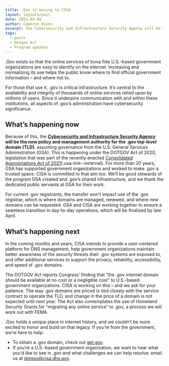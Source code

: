 ```yaml
---
title: .Gov is moving to CISA
layout: layouts/post
date: 2021-03-08
author: Cameron Dixon
excerpt: The Cybersecurity and Infrastructure Security Agency will be the new management authority for the .gov top-level domain.
tags:
  - posts
  - Dotgov Act
  - Program updates
---
```


.Gov exists so that the online services of bona fide U.S.-based government organizations are easy to identify on the internet. Increasing and normalizing its use helps the public know where to find official government information – and where not to.

For those that use it, .gov is critical infrastructure. It’s central to the availability and integrity of thousands of online services relied upon by millions of users. Since it underpins communication with and within these institutions, all aspects of .gov’s administration have cybersecurity significance.

## What’s happening now

Because of this, the **[Cybersecurity and Infrastructure Security Agency](https://cisa.gov/) will be the new policy and management authority for the .gov top-level domain (TLD)**, assuming governance from the U.S. General Services Administration (GSA). This is happening under the DOTGOV Act of 2020, legislation that was part of the recently enacted [Consolidated Appropriations Act of 2021](https://www.congress.gov/bill/116th-congress/house-bill/133/text/enr#:~:text=dotgov){.usa-link--external}. For more than 20 years, GSA has supported government organizations and worked to make .gov a trusted space. CISA is committed to that aim too. We’ll be good stewards of the program GSA created and .gov’s shared infrastructure, and we thank the dedicated public servants at GSA for their work.

For current .gov registrants, the transfer won’t impact use of the .gov registrar, which is where domains are managed, renewed, and where new domains can be requested. GSA and CISA are working together to ensure a seamless transition in day-to-day operations, which will be finalized by late April.

## What’s happening next

In the coming months and years, CISA intends to provide a user-centered platform for DNS management, help government organizations maintain better awareness of the security threats their .gov systems are exposed to, and offer additional services to support the privacy, reliability, accessibility, and speed of .gov domains.

The DOTGOV Act reports Congress’ finding that “the .gov internet domain should be available at no cost or a negligible cost” to U.S.-based government organizations. CISA is working on this – and we ask for your patience. The way .gov domains are priced is tied closely with the service contract to operate the TLD, and change in the price of a domain is not expected until next year. The Act also contemplates the use of Homeland Security Grants for “migrating any online service” to .gov, a process we will work out with FEMA.

.Gov holds a unique place in internet history, and we couldn’t be more excited to honor and build on that legacy. If you’re from the government, we’re here to help:

- To obtain a .gov domain, check out [get.gov](https://get.gov).
- If you’re a U.S.-based government organization, we want to hear what you’d like to see in .gov and what challenges we can help resolve: email us at dotgov@cisa.dhs.gov.
